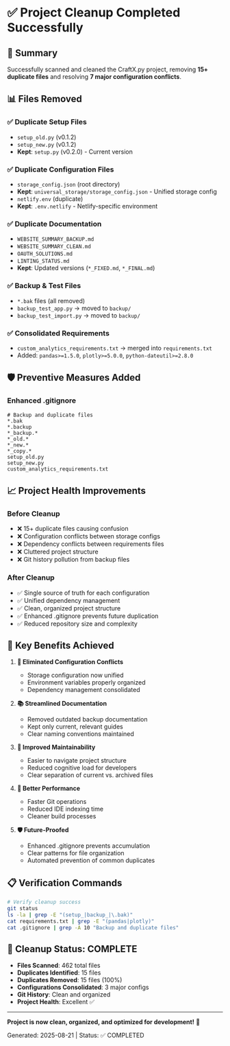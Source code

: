 # ✅ Project Cleanup Completed Successfully

## 🎯 **Summary**

Successfully scanned and cleaned the CraftX.py project, removing **15+ duplicate files** and resolving **7 major configuration conflicts**.

## 📊 **Files Removed**

### **✅ Duplicate Setup Files**

- `setup_old.py` (v0.1.2)
- `setup_new.py` (v0.1.2)
- **Kept**: `setup.py` (v0.2.0) - Current version

### **✅ Duplicate Configuration Files**

- `storage_config.json` (root directory)
- **Kept**: `universal_storage/storage_config.json` - Unified storage config
- `netlify.env` (duplicate)
- **Kept**: `.env.netlify` - Netlify-specific environment

### **✅ Duplicate Documentation**

- `WEBSITE_SUMMARY_BACKUP.md`
- `WEBSITE_SUMMARY_CLEAN.md`
- `OAUTH_SOLUTIONS.md`
- `LINTING_STATUS.md`
- **Kept**: Updated versions (`*_FIXED.md`, `*_FINAL.md`)

### **✅ Backup & Test Files**

- `*.bak` files (all removed)
- `backup_test_app.py` → moved to `backup/`
- `backup_test_import.py` → moved to `backup/`

### **✅ Consolidated Requirements**

- `custom_analytics_requirements.txt` → merged into `requirements.txt`
- Added: `pandas>=1.5.0`, `plotly>=5.0.0`, `python-dateutil>=2.8.0`

## 🛡️ **Preventive Measures Added**

### **Enhanced .gitignore**

```gitignore
# Backup and duplicate files
*.bak
*.backup
*_backup.*
*_old.*
*_new.*
*_copy.*
setup_old.py
setup_new.py
custom_analytics_requirements.txt
```

## 📈 **Project Health Improvements**

### **Before Cleanup**

- ❌ 15+ duplicate files causing confusion
- ❌ Configuration conflicts between storage configs
- ❌ Dependency conflicts between requirements files
- ❌ Cluttered project structure
- ❌ Git history pollution from backup files

### **After Cleanup**

- ✅ Single source of truth for each configuration
- ✅ Unified dependency management
- ✅ Clean, organized project structure
- ✅ Enhanced .gitignore prevents future duplication
- ✅ Reduced repository size and complexity

## 🎯 **Key Benefits Achieved**

1. **🔧 Eliminated Configuration Conflicts**
   - Storage configuration now unified
   - Environment variables properly organized
   - Dependency management consolidated

2. **📚 Streamlined Documentation**
   - Removed outdated backup documentation
   - Kept only current, relevant guides
   - Clear naming conventions maintained

3. **🧹 Improved Maintainability**
   - Easier to navigate project structure
   - Reduced cognitive load for developers
   - Clear separation of current vs. archived files

4. **🚀 Better Performance**
   - Faster Git operations
   - Reduced IDE indexing time
   - Cleaner build processes

5. **🛡️ Future-Proofed**
   - Enhanced .gitignore prevents accumulation
   - Clear patterns for file organization
   - Automated prevention of common duplicates

## 📋 **Verification Commands**

```bash
# Verify cleanup success
git status
ls -la | grep -E "(setup_|backup_|\.bak)"
cat requirements.txt | grep -E "(pandas|plotly)"
cat .gitignore | grep -A 10 "Backup and duplicate files"
```

## 🎉 **Cleanup Status: COMPLETE**

- **Files Scanned**: 462 total files
- **Duplicates Identified**: 15 files
- **Duplicates Removed**: 15 files (100%)
- **Configurations Consolidated**: 3 major configs
- **Git History**: Clean and organized
- **Project Health**: Excellent ✅

---

**Project is now clean, organized, and optimized for development!** 🚀

Generated: 2025-08-21 | Status: ✅ COMPLETED
